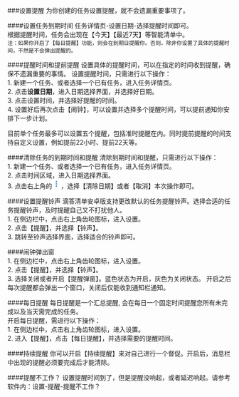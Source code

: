 ###设置提醒
为你创建的任务设置提醒，就不会遗漏重要事项了。

####设置任务到期时间
任务详情页-设置日期-选择提醒时间即可。
<br>根据提醒时间，任务会出现在【今天】【最近7天】等智能清单中。
<br>`注：如果你开启了【每日提醒】功能，则会在到期日提醒你。否则，除非你设置了具体的提醒时间，不然是不会弹出提醒的。`

####提醒时间和提前提醒
设置具体的提醒时间，可以在指定的时间收到提醒，确保不遗漏重要的事情。
设置提醒时间，只需进行以下操作：
<br>1. 新建一个任务、或者选择一个已有任务，进入任务详情页。
<br>2. 点击**设置日期**，进入日期选择界面，并选择好日期。
<br>3. 点击设置时间，并选择好提醒的时间。
<br>4. 设置好后再次点击【闹钟】，可以设置并选择多个提醒时间，可以提前通知你安排下一步计划。

目前单个任务最多可以设置五个提醒，包括准时提醒在内。同时提前提醒的时间支持自定义设置，例如提前22小时、提前22天等。


####清除任务的到期时间和提醒
清除到期时间和提醒，只需进行以下操作：
<br>1. 新建一个任务、或者选择一个已有任务，进入任务详情页。
<br>2. 点击时间区域，进入日期选择界面。
<br>3. 点击右上角的<img src="../images/images_android/image001.png" title="更多" width="20" />，选择【清除日期】或者【取消】本次操作即可。

####设置提醒铃声
滴答清单安卓版支持更改默认的任务提醒铃声。选择合适的任务提醒铃声，及时提醒自己又不打扰他人。
<br>1. 在侧边栏中，点击右上角齿轮图标，进入设置。
<br>2. 点击【提醒】，并选择【铃声】。
<br>3. 跳转至铃声选择界面，选择适合的铃声即可。

####闹钟弹出窗
<br>1. 在侧边栏中，点击右上角齿轮图标，进入设置。
<br>2. 点击【提醒】，并选择【铃声】。
<br>3. 选择关闭或者开启【提醒弹窗】。蓝色状态为开启，灰色为关闭状态。
开启之后每次提醒都会弹出一个窗口，关闭后仅能收到通知栏通知。

####每日提醒
每日提醒是一个汇总提醒, 会在每日一个固定时间提醒您所有未完成以及当天需完成的任务。<br >开启每日提醒，需进行以下操作：
<br>1. 在侧边栏中，点击右上角齿轮图标，进入设置。
<br>2. 进入【提醒】，点击【每日提醒】，并选择需要的提醒时间。


####持续提醒
你可以开启【持续提醒】来对自己进行一个督促。开启后，消息栏中出现的提醒必须要完成后才能清除。

####提醒不工作？
设置提醒时间到了，但是提醒没响起，或者延迟响起。请参考软件内：设置-提醒-提醒不工作？
